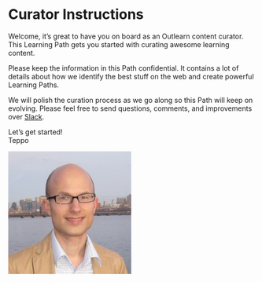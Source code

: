 # Curator Instructions

Welcome, it’s great to have you on board as an Outlearn content curator. This Learning Path gets you started with curating awesome learning content.

Please keep the information in this Path confidential. It contains a lot of details about how we identify the best stuff on the web and create powerful Learning Paths.

We will polish the curation process as we go along so this Path will keep on evolving. Please feel free to send questions, comments, and improvements over [Slack](https://outlearn.slack.com/messages/curators/).

Let’s get started!  
Teppo  

<img src="https://raw.githubusercontent.com/outlearn-content/assets/master/teppo.jpg" alt="Teppo" style="width:250px;height:250px" align="left">

<br clear="all">
